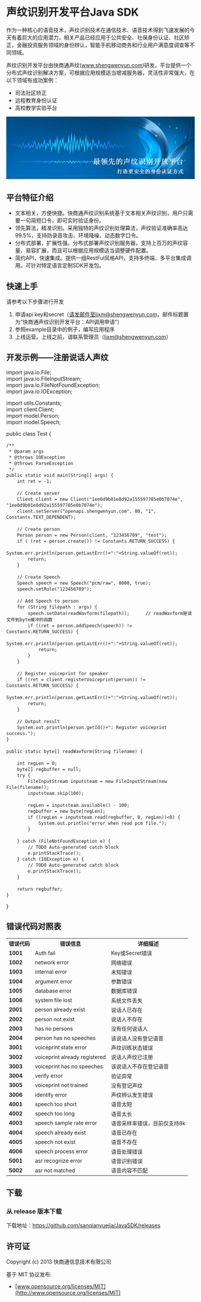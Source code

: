 # 声纹识别开发平台Java SDK
作为一种核心的语音技术，声纹识别技术在通信技术、语音技术得到飞速发展的今天有着巨大的应用潜力，相关产品已经应用于公共安全、社保身份认证、社区矫正，金融投资服务领域的身份辨认，智能手机移动商务和行业用户满意度调查等不同领域。

声纹识别开发平台由快商通声纹(www.shengwenyun.com)研发，平台提供一个分布式声纹识别解决方案，可根据应用规模适当增减服务器，灵活性非常强大，在以下领域有成功案例：

- 司法社区矫正
- 远程教育身份认证
- 高校教学实验平台

![](voiceplusplus.png)

## 平台特征介绍

- 文本相关，方便快捷。快商通声纹识别系统基于文本相关声纹识别，用户只需要一句简短口令，即可实时验证身份。
- 领先算法，精准识别。采用独特的声纹识别处理算法，声纹验证准确率高达99.5%，支持防录音攻击、环境降噪、动态数字口令。
- 分布式部署，扩展性强。分布式部署声纹识别服务器，支持上百万的声纹容量，易容扩展，而且可以根据应用规模适当调整硬件配置。
- 简约API，快速集成。提供一组RestFul风格API，支持多终端、多平台集成调用。可针对特定语言定制SDK开发包。

## 快速上手
请参考以下步骤进行开发

1. 申请api key和secret（请发邮件至lixm@shengwenyun.com，邮件标题置为“快商通声纹识别开发平台：API调用申请”）
2. 参照example目录中的例子，编写应用程序
3. 上线运营。上线之前，请联系管理员（lixm@shengwenyun.com）

## 开发示例——注册说话人声纹

import java.io.File;  
import java.io.FileInputStream;  
import java.io.FileNotFoundException;  
import java.io.IOException;  

import utils.Constants;  
import client.Client;  
import model.Person;  
import model.Speech;  

public class Test {
    
    /**
     * @param args
     * @throws IOException 
     * @throws ParseException 
     */
    public static void main(String[] args) {
        int ret = -1;       
        
        // Create server
        Client client = new Client("1ee0d9b01e8d92a155597785e0b7074e", "1ee0d9b01e8d92a155597785e0b7074e");
        client.setServer("openapi.shengwenyun.com", 80, "1", Constants.TEXT_DEPENDENT);
        
        // Create person
        Person person = new Person(client, "123456789", "test");
        if ( (ret = person.create()) != Constants.RETURN_SUCCESS) {
            System.err.println(person.getLastErr()+":"+String.valueOf(ret));
            return;
        }
        
        // Create Speech
        Speech speech = new Speech("pcm/raw", 8000, true);      
        speech.setRule("123456789");
        
        // Add Speech to person
        for (String filepath : args) {
            speech.setData(readWavform(filepath));      // readWavform是读文件到byte缓冲的函数
            if ((ret = person.addSpeech(speech)) != Constants.RETURN_SUCCESS) {
                System.err.println(person.getLastErr()+":"+String.valueOf(ret));
                return;
            }
        }
        
        // Register voiceprint for speaker
        if ((ret = client.registerVoiceprint(person)) != Constants.RETURN_SUCCESS) {
            System.err.println(person.getLastErr()+":"+String.valueOf(ret));
            return;
        }
        
        // Output result
        System.out.println(person.getId()+": Register voiceprint success.");
    }
    
    public static byte[] readWavform(String filename) {

        int regLen = 0; 
        byte[] regbuffer = null;
        try {
            FileInputStream inputsteam = new FileInputStream(new File(filename));           
            inputsteam.skip(100);
            
            regLen = inputsteam.available() - 100;
            regbuffer = new byte[regLen];
            if ((regLen = inputsteam.read(regbuffer, 0, regLen))<0) {
                System.out.println("error when read pcm file.");
            }
            
        } catch (FileNotFoundException e) {
            // TODO Auto-generated catch block
            e.printStackTrace();
        } catch (IOException e) {
            // TODO Auto-generated catch block
            e.printStackTrace();
        }
        
        return regbuffer;
    }
}

## 错误代码对照表
<table cellpadding="0" cellspacing="1" border="0" style="width:100%" class="tableborder">
<tbody><tr>
<th>错误代码</th>
<th>错误信息</th>
<th>详细描述</th>
</tr>

<tr>
<td class="td"><strong>1001</strong></td>
<td class="td">Auth fail</td>
<td class="td">Key或Secret错误</td>
</tr>

<tr>
<td class="td"><strong>1002</strong></td>
<td class="td">network error</td>
<td class="td">网络错误</td>
</tr>

<tr>
<td class="td"><strong>1003</strong></td>
<td class="td">internal error</td>
<td class="td">未知错误</td>
</tr>

<tr>
<td class="td"><strong>1004</strong></td>
<td class="td">argument error</td>
<td class="td">参数错误</td>
</tr>

<tr>
<td class="td"><strong>1005</strong></td>
<td class="td">database error</td>
<td class="td">数据库错误</td>
</tr>

<tr>
<td class="td"><strong>1006</strong></td>
<td class="td">system file lost</td>
<td class="td">系统文件丢失</td>
</tr>

<tr>
<td class="td"><strong>2001</strong></td>
<td class="td">person already exist</td>
<td class="td">说话人已存在</td>
</tr>

<tr>
<td class="td"><strong>2002</strong></td>
<td class="td">person not exist</td>
<td class="td">说话人不存在</td>
</tr>

<tr>
<td class="td"><strong>2003</strong></td>
<td class="td">has no persons</td>
<td class="td">没有任何说话人</td>
</tr>

<tr>
<td class="td"><strong>2004</strong></td>
<td class="td">person has no speeches</td>
<td class="td">该说话人没有登记语音</td>
</tr>

<tr>
<td class="td"><strong>3001</strong></td>
<td class="td">voiceprint state error</td>
<td class="td">声纹训练状态错误</td>
</tr>

<tr>
<td class="td"><strong>3002</strong></td>
<td class="td">voiceprint already registered</td>
<td class="td">说话人声纹已注册</td>
</tr>

<tr>
<td class="td"><strong>3003</strong></td>
<td class="td">voiceprint has no speeches</td>
<td class="td">该说话人不存在登记语音</td>
</tr>

<tr>
<td class="td"><strong>3004</strong></td>
<td class="td">verify error</td>
<td class="td">验证异常</td>
</tr>

<tr>
<td class="td"><strong>3005</strong></td>
<td class="td">voiceprint not trained</td>
<td class="td">没有登记声纹</td>
</tr>

<tr>
<td class="td"><strong>3006</strong></td>
<td class="td">identify error</td>
<td class="td">声纹辨认发生错误</td>
</tr>

<tr>
<td class="td"><strong>4001</strong></td>
<td class="td">speech too short</td>
<td class="td">语音太短</td>
</tr>

<tr>
<td class="td"><strong>4002</strong></td>
<td class="td">speech too long</td>
<td class="td">语音太长</td>
</tr>

<tr>
<td class="td"><strong>4003</strong></td>
<td class="td">speech sample rate error</td>
<td class="td">语音采样率错误，目前仅支持8k</td>
</tr>

<tr>
<td class="td"><strong>4004</strong></td>
<td class="td">speech already exist</td>
<td class="td">语音已存在</td>
</tr>

<tr>
<td class="td"><strong>4005</strong></td>
<td class="td">speech not exist</td>
<td class="td">语音不存在</td>
</tr>

<tr>
<td class="td"><strong>4006</strong></td>
<td class="td">speech process error</td>
<td class="td">语音处理错误</td>

<tr>
<td class="td"><strong>5001</strong></td>
<td class="td">asr recognize error</td>
<td class="td">语音识别错误</td>
</tr>

<tr>
<td class="td"><strong>5002</strong></td>
<td class="td">asr not matched</td>
<td class="td">语音内容不匹配</td>

</tr>

</tbody></table>
	

## 下载

### 从 release 版本下载

下载地址：https://github.com/sanqianyuejia/JavaSDK/releases

## 许可证

Copyright (c) 2013 快商通信息技术有限公司

基于 MIT 协议发布:

* [www.opensource.org/licenses/MIT](http://www.opensource.org/licenses/MIT)

